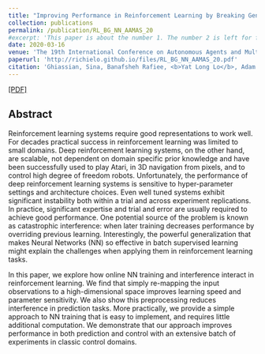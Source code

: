 ```yaml
---
title: "Improving Performance in Reinforcement Learning by Breaking Generalization in Neural Networks"
collection: publications
permalink: /publication/RL_BG_NN_AAMAS_20
#excerpt: 'This paper is about the number 1. The number 2 is left for future work.'
date: 2020-03-16
venue: 'The 19th International Conference on Autonomous Agents and Multi-Agent Systems (AAMAS 2020)'
paperurl: 'http://richielo.github.io/files/RL_BG_NN_AAMAS_20.pdf'
citation: 'Ghiassian, Sina, Banafsheh Rafiee, <b>Yat Long Lo</b>, Adam White. <i>In Proceedings of the 19th International Conference on Autonomous Agents and Multi-Agent Systems</i>. <b>AAMAS 2020</b>'
---
```

[[PDF]](http://richielo.github.io/files/RL_BG_NN_AAMAS_20.pdf)

## Abstract
Reinforcement learning systems require good representations to work well. For decades practical success in reinforcement learning was limited to small domains. Deep reinforcement learning systems, on the other hand, are scalable, not dependent on domain specific prior knowledge and have been successfully used to play Atari, in 3D navigation from pixels, and to control high degree of freedom robots. Unfortunately, the performance of deep reinforcement learning systems is sensitive to hyper-parameter settings and architecture choices. Even well tuned systems exhibit significant instability both within a trial and across experiment replications. In practice, significant expertise and trial and error are usually required to achieve good performance. One potential source of the problem is known as catastrophic interference: when later training decreases performance by overriding previous learning. Interestingly, the powerful generalization that makes Neural Networks (NN) so effective in batch supervised learning might explain the challenges when applying them in reinforcement learning tasks.

In this paper, we explore how online NN training and interference interact in reinforcement learning. We find that simply re-mapping the input observations to a high-dimensional space improves learning speed and parameter sensitivity. We also show this preprocessing reduces interference in prediction tasks. More practically, we provide a simple approach to NN training that is easy to implement, and requires little additional computation. We demonstrate that our approach improves performance in both prediction and control with an extensive batch of experiments in classic control domains.
